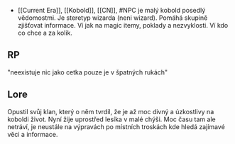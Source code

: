 - [[Current Era]], [[Kobold]], [[CN]], #NPC
je malý kobold posedlý vědomostmi. Je steretyp wizarda (neni wizard). Pomáhá skupině zjišťovat informace. Ví jak na magic itemy, poklady a nezvyklosti. Ví kdo co chce a za kolik.
## RP
"neexistuje nic jako cetka pouze je v špatných rukách"
## Lore
Opustil svůj klan, který o něm tvrdil, že je až moc divný a úzkostlivy na koboldi život. Nyní žije uprostřed lesíka v malé chýši. Moc času tam ale netráví, je neustále na výpravách po místních troskách kde hledá zajímavé věci a informace.
